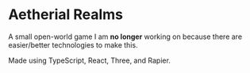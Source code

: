# Aetherial Realms

A small open-world game I am **no longer** working on because there are easier/better technologies to make this.

Made using TypeScript, React, Three, and Rapier.

